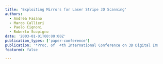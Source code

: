 ```yaml
---
title: 'Exploiting Mirrors for Laser Stripe 3D Scanning'
authors:
  - Andrea Fasano
  - Marco Callieri
  - Paolo Cignoni
  - Roberto Scopigno
date: '2003-01-01T00:00:00Z'
publication_types: ['paper-conference']
publication: '*Proc. of  4th International Conference on 3D Digital Imaging and Modeling (3DIM 2003)*'
featured: false

---
```

